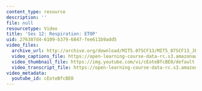 ```yaml
---
content_type: resource
description: ''
file: null
resourcetype: Video
title: 'Ses 12: Respiration: ETOP'
uid: 276387d4-6109-b379-6847-fee611b9add5
video_files:
  archive_url: http://archive.org/download/MIT5.07SCF13/MIT5_07SCF13_JE-Ses12_300k.mp4
  video_captions_file: https://open-learning-course-data-rc.s3.amazonaws.com/5-07sc-biological-chemistry-i-fall-2013/6f81238cfc7a50bfaee03fc53cc6faad_cEoteBfcBE0.vtt
  video_thumbnail_file: https://img.youtube.com/vi/cEoteBfcBE0/default.jpg
  video_transcript_file: https://open-learning-course-data-rc.s3.amazonaws.com/5-07sc-biological-chemistry-i-fall-2013/fab74ecd11bcbb73b9e8eb5285581d20_cEoteBfcBE0.pdf
video_metadata:
  youtube_id: cEoteBfcBE0
---
```

